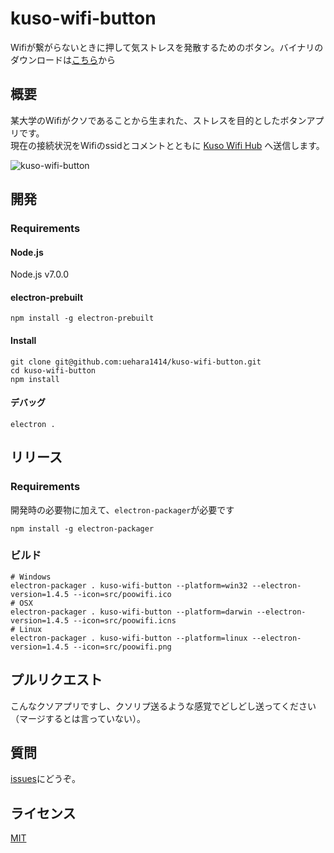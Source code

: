 # kuso-wifi-button
Wifiが繋がらないときに押して気ストレスを発散するためのボタン。バイナリのダウンロードは[こちら](https://github.com/uehara1414/kuso-wifi-button/releases/tag/v1-beta)から
## 概要
某大学のWifiがクソであることから生まれた、ストレスを目的としたボタンアプリです。  
現在の接続状況をWifiのssidとコメントとともに [Kuso Wifi Hub](https://kuso-wifi.ga) へ送信します。

![kuso-wifi-button](https://github.com/uehara1414/kuso-wifi-button/blob/master/demo/kuso-wifi-button.gif?raw=true)

## 開発

### Requirements
#### Node.js
Node.js v7.0.0

#### electron-prebuilt
```
npm install -g electron-prebuilt
```

#### Install
```
git clone git@github.com:uehara1414/kuso-wifi-button.git
cd kuso-wifi-button
npm install
```

#### デバッグ
```
electron .
```

## リリース
### Requirements
開発時の必要物に加えて、`electron-packager`が必要です
```
npm install -g electron-packager
```

### ビルド
```
# Windows
electron-packager . kuso-wifi-button --platform=win32 --electron-version=1.4.5 --icon=src/poowifi.ico
# OSX
electron-packager . kuso-wifi-button --platform=darwin --electron-version=1.4.5 --icon=src/poowifi.icns
# Linux
electron-packager . kuso-wifi-button --platform=linux --electron-version=1.4.5 --icon=src/poowifi.png
```

## プルリクエスト
こんなクソアプリですし、クソリプ送るような感覚でどしどし送ってください（マージするとは言っていない）。

## 質問
[issues](https://github.com/uehara1414/kuso-wifi-button/issues)にどうぞ。


## ライセンス
[MIT](https://github.com/uehara1414/kuso-wifi-button/blob/master/LICENSE)
